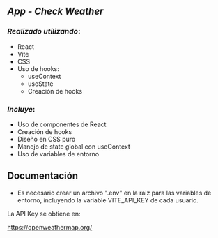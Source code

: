 ## *App - Check Weather*

### ***Realizado utilizando***:

- React
- Vite
- CSS
- Uso de hooks:
    - useContext
    - useState
    - Creación de hooks

### ***Incluye***:

- Uso de componentes de React
- Creación de hooks
- Diseño en CSS puro
- Manejo de state global con useContext
- Uso de variables de entorno

## Documentación

- Es necesario crear un archivo ".env" en la raiz para las variables de entorno, incluyendo la variable VITE_API_KEY de cada usuario.

La API Key se obtiene en:

https://openweathermap.org/


